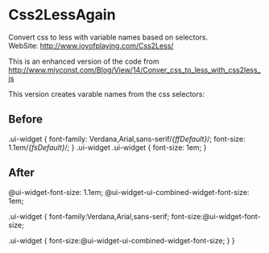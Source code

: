 Css2LessAgain
=============

Convert css to less with variable names based on selectors.<br />
WebSite: <a href="http://www.joyofplaying.com/Css2Less/">http://www.joyofplaying.com/Css2Less/</a>

This is an enhanced version of the code from <a href="http://www.miyconst.com/Blog/View/14/Conver_css_to_less_with_css2less_js">http://www.miyconst.com/Blog/View/14/Conver_css_to_less_with_css2less_js</a>

This version creates varable names from the css selectors:

Before
-------
.ui-widget { font-family: Verdana,Arial,sans-serif/*{ffDefault}*/; font-size: 1.1em/*{fsDefault}*/; }
.ui-widget .ui-widget { font-size: 1em; }


After
-----
@ui-widget-font-size: 1.1em;
@ui-widget-ui-combined-widget-font-size: 1em;

.ui-widget
{
   font-family:Verdana,Arial,sans-serif;
   font-size:@ui-widget-font-size;

   .ui-widget
   {
       font-size:@ui-widget-ui-combined-widget-font-size;
   }
}
